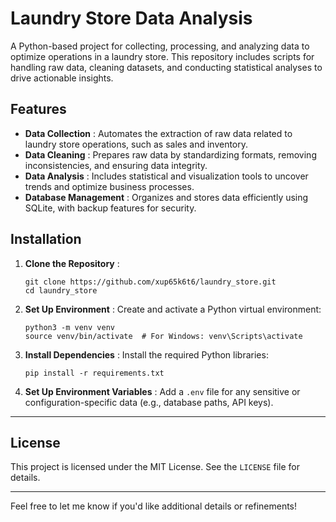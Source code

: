 
# Laundry Store Data Analysis

A Python-based project for collecting, processing, and analyzing data to optimize operations in a laundry store. This repository includes scripts for handling raw data, cleaning datasets, and conducting statistical analyses to drive actionable insights.

## Features

* **Data Collection** : Automates the extraction of raw data related to laundry store operations, such as sales and inventory.
* **Data Cleaning** : Prepares raw data by standardizing formats, removing inconsistencies, and ensuring data integrity.
* **Data Analysis** : Includes statistical and visualization tools to uncover trends and optimize business processes.
* **Database Management** : Organizes and stores data efficiently using SQLite, with backup features for security.

## Installation

1. **Clone the Repository** :

    ```
    git clone https://github.com/xup65k6t6/laundry_store.git
    cd laundry_store
    ```

2. **Set Up Environment** :
   Create and activate a Python virtual environment:

    ```
    python3 -m venv venv
    source venv/bin/activate  # For Windows: venv\Scripts\activate
    ```

3. **Install Dependencies** :
   Install the required Python libraries:

    ```
    pip install -r requirements.txt
    ```

4. **Set Up Environment Variables** :
   Add a `.env` file for any sensitive or configuration-specific data (e.g., database paths, API keys).

---

## License

This project is licensed under the MIT License. See the `LICENSE` file for details.

---

Feel free to let me know if you'd like additional details or refinements!

